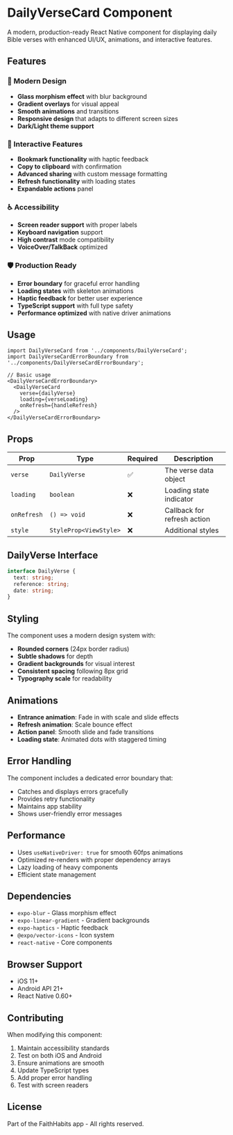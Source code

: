 # DailyVerseCard Component

A modern, production-ready React Native component for displaying daily Bible verses with enhanced UI/UX, animations, and interactive features.

## Features

### 🎨 Modern Design
- **Glass morphism effect** with blur background
- **Gradient overlays** for visual appeal
- **Smooth animations** and transitions
- **Responsive design** that adapts to different screen sizes
- **Dark/Light theme support**

### 🚀 Interactive Features
- **Bookmark functionality** with haptic feedback
- **Copy to clipboard** with confirmation
- **Advanced sharing** with custom message formatting
- **Refresh functionality** with loading states
- **Expandable actions** panel

### ♿ Accessibility
- **Screen reader support** with proper labels
- **Keyboard navigation** support
- **High contrast** mode compatibility
- **VoiceOver/TalkBack** optimized

### 🛡️ Production Ready
- **Error boundary** for graceful error handling
- **Loading states** with skeleton animations
- **Haptic feedback** for better user experience
- **TypeScript support** with full type safety
- **Performance optimized** with native driver animations

## Usage

```tsx
import DailyVerseCard from '../components/DailyVerseCard';
import DailyVerseCardErrorBoundary from '../components/DailyVerseCardErrorBoundary';

// Basic usage
<DailyVerseCardErrorBoundary>
  <DailyVerseCard
    verse={dailyVerse}
    loading={verseLoading}
    onRefresh={handleRefresh}
  />
</DailyVerseCardErrorBoundary>
```

## Props

| Prop | Type | Required | Description |
|------|------|----------|-------------|
| `verse` | `DailyVerse` | ✅ | The verse data object |
| `loading` | `boolean` | ❌ | Loading state indicator |
| `onRefresh` | `() => void` | ❌ | Callback for refresh action |
| `style` | `StyleProp<ViewStyle>` | ❌ | Additional styles |

## DailyVerse Interface

```typescript
interface DailyVerse {
  text: string;
  reference: string;
  date: string;
}
```

## Styling

The component uses a modern design system with:
- **Rounded corners** (24px border radius)
- **Subtle shadows** for depth
- **Gradient backgrounds** for visual interest
- **Consistent spacing** following 8px grid
- **Typography scale** for readability

## Animations

- **Entrance animation**: Fade in with scale and slide effects
- **Refresh animation**: Scale bounce effect
- **Action panel**: Smooth slide and fade transitions
- **Loading state**: Animated dots with staggered timing

## Error Handling

The component includes a dedicated error boundary that:
- Catches and displays errors gracefully
- Provides retry functionality
- Maintains app stability
- Shows user-friendly error messages

## Performance

- Uses `useNativeDriver: true` for smooth 60fps animations
- Optimized re-renders with proper dependency arrays
- Lazy loading of heavy components
- Efficient state management

## Dependencies

- `expo-blur` - Glass morphism effect
- `expo-linear-gradient` - Gradient backgrounds
- `expo-haptics` - Haptic feedback
- `@expo/vector-icons` - Icon system
- `react-native` - Core components

## Browser Support

- iOS 11+
- Android API 21+
- React Native 0.60+

## Contributing

When modifying this component:
1. Maintain accessibility standards
2. Test on both iOS and Android
3. Ensure animations are smooth
4. Update TypeScript types
5. Add proper error handling
6. Test with screen readers

## License

Part of the FaithHabits app - All rights reserved.
